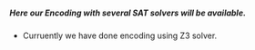 ##### Here our Encoding with several SAT solvers will be available.
* Curruently we have done encoding using Z3 solver.

